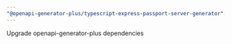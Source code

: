 ```yaml
---
"@openapi-generator-plus/typescript-express-passport-server-generator": minor
---
```


Upgrade openapi-generator-plus dependencies
